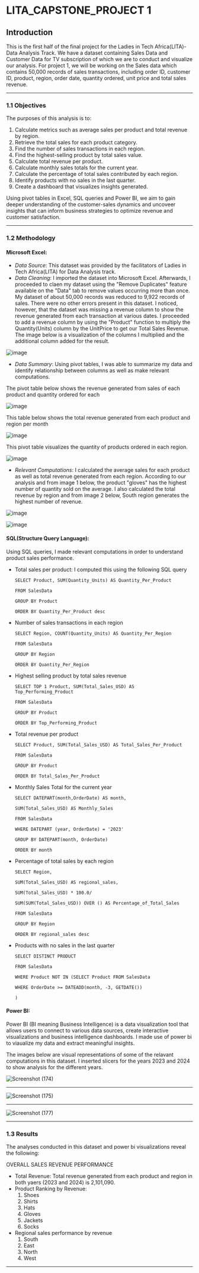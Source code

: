 # LITA_CAPSTONE_PROJECT 1
## Introduction
This is the first half of the final project for the Ladies in Tech Africa(LITA)- Data Analysis Track. We have a dataset containing Sales Data and Customer Data for TV subscription of which we are to conduct and visualize our analysis. For project 1, we will be working on the Sales data which contains 50,000 records of sales transactions, including order ID, customer ID, product, region, order date, quantity ordered, unit price and total sales revenue.

-----------
### 1.1 Objectives
The purposes of this analysis is to: 
1. Calculate metrics such as average sales per product and total revenue by region.  
2. Retrieve the total sales for each product category. 
3. Find the number of sales transactions in each region. 
4. Find the highest-selling product by total sales value. 
5. Calculate total revenue per product. 
6. Calculate monthly sales totals for the current year. 
7. Calculate the percentage of total sales contributed by each region. 
8. Identify products with no sales in the last quarter.  
9. Create a dashboard that visualizes insights generated.
    
Using pivot tables in Excel, SQL queries and Power BI, we aim to gain deeper understanding of the customer-sales dynamics and uncoveer insights that can inform business strategies to optimize revenue and customer satisfaction. 

-----------
### 1.2 Methodology
#### Microsoft Excel: 
- *Data Source*: This dataset was provided by the facilitators of Ladies in Tech Africa(LITA) for Data Analysis track.
- *Data Cleaning*: I imported the dataset into Microsoft Excel. Afterwards, I proceeded to claen my dataset using the "Remove Duplicates" feature available on the "Data" tab to remove values occurring more than once. My dataset of about 50,000 records was reduced to 9,922 records of sales. There were no other errors present in this dataset. I noticed, however, that the dataset was missing a revenue column to show the revenue generated from each transaction at various dates. I proceeded to add a revenue column by using the "Product" function to multiply the Quantity(Units) column by the UnitPrice to get our Total Sales Revenue. The image below is a visualization of the columns I multiplied and the additional column added for the result.
  
![image](https://github.com/user-attachments/assets/c1421759-a714-4639-a890-912c8899c499)

- *Data Summary*: Using pivot tables, I was able to summarize my data and identify relationship between columns as well as make relevant computations.

The pivot table below shows the revenue generated from sales of each product and quantity ordered for each

![image](https://github.com/user-attachments/assets/8b7112ad-b746-4009-b7b1-3f1714b0812f)

This table below shows the total revenue generated from each product and region per month

![image](https://github.com/user-attachments/assets/561d70ad-7252-480e-979a-42b9db063fa8)

This pivot table visualizes the quantity of products ordered in each region.

![image](https://github.com/user-attachments/assets/0cf930ff-afde-4f44-8562-9edcb9de2808)

- *Relevant Computations*: I calculated the average sales for each product as well as total revenue generated from each region. According to our analysis and from image 1 below, the product "gloves" has the highest number of quantity sold on the average. I also calculated the total revenue by region and from image 2 below, South region generates the highest number of revenue.

![image](https://github.com/user-attachments/assets/80d47b6f-3c15-4e4f-8b44-3dd9ed51b1eb)

![image](https://github.com/user-attachments/assets/61fb0bf2-37f4-40db-823d-3e4b7d949a89)



#### SQL(Structure Query Language):
Using SQL queries, I made relevant computations in order to understand product sales performance. 

- Total sales per product: I computed this using the following SQL query
  
      SELECT Product, SUM(Quantity_Units) AS Quantity_Per_Product
  
      FROM SalesData
  
      GROUP BY Product
  
      ORDER BY Quantity_Per_Product desc
  
- Number of sales transactions in each region
  
      SELECT Region, COUNT(Quantity_Units) AS Quantity_Per_Region
  
      FROM SalesData
  
      GROUP BY Region
  
      ORDER BY Quantity_Per_Region
  
- Highest selling product by total sales revenue
  
      SELECT TOP 1 Product, SUM(Total_Sales_USD) AS Top_Performing_Product
  
      FROM SalesData
  
      GROUP BY Product
  
      ORDER BY Top_Performing_Product

- Total revenue per product

      SELECT Product, SUM(Total_Sales_USD) AS Total_Sales_Per_Product

      FROM SalesData

      GROUP BY Product

      ORDER BY Total_Sales_Per_Product

- Monthly Sales Total for the current year

      SELECT DATEPART(month,OrderDate) AS month,
  
      SUM(Total_Sales_USD) AS Monthly_Sales
  
      FROM SalesData
  
      WHERE DATEPART (year, OrderDate) = '2023'
  
      GROUP BY DATEPART(month, OrderDate)
  
      ORDER BY month
     
- Percentage of total sales by each region

      SELECT Region,

      SUM(Total_Sales_USD) AS regional_sales,

      SUM(Total_Sales_USD) * 100.0/

      SUM(SUM(Total_Sales_USD)) OVER () AS Percentage_of_Total_Sales

      FROM SalesData

      GROUP BY Region

      ORDER BY regional_sales desc

- Products with no sales in the last quarter

      SELECT DISTINCT PRODUCT

      FROM SalesData

      WHERE Product NOT IN (SELECT Product FROM SalesData

      WHERE OrderDate >= DATEADD(month, -3, GETDATE())

      )
#### Power BI: 
Power BI (BI meaning Business Intelligence) is a data visualization tool that allows users to connect to various data sources, create interactive visualizations and business intelligence dashboards. I made use of power bi to viaualize my data and extract meaningful insights. 

The images below are visual representations of some of the relavant computations in this dataset. I inserted slicers for the years 2023 and 2024 to show analysis for the different years.

![Screenshot (174)](https://github.com/user-attachments/assets/b4eb55bf-146c-4bc9-aa65-1ce503023dfb)
***
![Screenshot (175)](https://github.com/user-attachments/assets/f5951766-6fa0-4846-ba04-d9d0b79dd3cf)
***
![Screenshot (177)](https://github.com/user-attachments/assets/ea24de92-a6ea-4f85-886b-f60326f2e219)

---------  

### 1.3 Results 
The analyses conducted in this dataset and power bi visualizations reveal the following:

OVERALL SALES REVENUE PERFORMANCE
 
- Total Revenue: Total revenue generated from each product and region in both yaers (2023 and 2024) is 2,101,090.
- Product Ranking by Revenue:
    1. Shoes 
    2. Shirts
    3. Hats
    4. Gloves
    5. Jackets
    6. Socks
- Regional sales performance by revenue
    1. South
    2. East
    3. North
    4. West
---------
